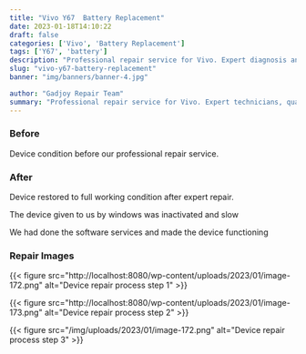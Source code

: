 ```yaml
---
title: "Vivo Y67  Battery Replacement"
date: 2023-01-18T14:10:22
draft: false
categories: ['Vivo', 'Battery Replacement']
tags: ['Y67', 'battery']
description: "Professional repair service for Vivo. Expert diagnosis and quality repairs in Bangalore."
slug: "vivo-y67-battery-replacement"
banner: "img/banners/banner-4.jpg"

author: "Gadjoy Repair Team"
summary: "Professional repair service for Vivo. Expert technicians, quality parts, warranty included."
---
```


### Before

Device condition before our professional repair service.

### After

Device restored to full working condition after expert repair.

The device given to us by windows was inactivated and slow

We had done the software services and made the device functioning

### Repair Images

{{< figure src="http://localhost:8080/wp-content/uploads/2023/01/image-172.png" alt="Device repair process step 1" >}}

{{< figure src="http://localhost:8080/wp-content/uploads/2023/01/image-173.png" alt="Device repair process step 2" >}}

{{< figure src="/img/uploads/2023/01/image-172.png" alt="Device repair process step 3" >}}

